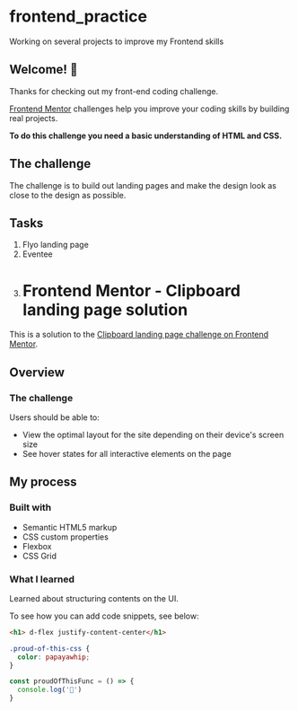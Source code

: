 # frontend_practice
Working on several projects to improve my Frontend skills

## Welcome! 👋

Thanks for checking out my front-end coding challenge.

[Frontend Mentor](https://www.frontendmentor.io) challenges help you improve your coding skills by building real projects.

**To do this challenge you need a basic understanding of HTML and CSS.**

## The challenge

The challenge is to build out landing pages and make the design look as close to the design as possible.

## Tasks
1. Flyo landing page
2. Eventee
3. # Frontend Mentor - Clipboard landing page solution

This is a solution to the [Clipboard landing page challenge on Frontend Mentor](https://www.frontendmentor.io/challenges/clipboard-landing-page-5cc9bccd6c4c91111378ecb9).

## Overview

### The challenge

Users should be able to:

- View the optimal layout for the site depending on their device's screen size
- See hover states for all interactive elements on the page

## My process

### Built with

- Semantic HTML5 markup
- CSS custom properties
- Flexbox
- CSS Grid

### What I learned
Learned about structuring contents on the UI.

To see how you can add code snippets, see below:

```html
<h1> d-flex justify-content-center</h1>
```
```css
.proud-of-this-css {
  color: papayawhip;
}
```
```js
const proudOfThisFunc = () => {
  console.log('🎉')
}
```
